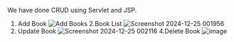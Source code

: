 We have done CRUD using Servlet and JSP.
1. Add Book
![Add Books](https://github.com/user-attachments/assets/a2d35de6-8beb-475b-9a08-f6a51a56f34c)
2.Book List
![Screenshot 2024-12-25 001956](https://github.com/user-attachments/assets/549fa6b8-7460-44d7-b278-0874b3ab467c)
3. Update Book
![Screenshot 2024-12-25 002116](https://github.com/user-attachments/assets/faa7e82f-b4de-4e9d-bc58-596ab62520ff)
4.Delete Book
![image](https://github.com/user-attachments/assets/9961bade-11ee-4944-af4d-437938ce4d98)




